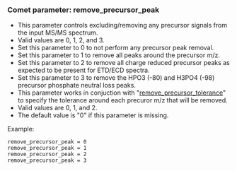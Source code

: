 ### Comet parameter: remove_precursor_peak

- This parameter controls excluding/removing any precursor signals
from the input MS/MS spectrum.
- Valid values are 0, 1, 2, and 3.
- Set this parameter to 0 to not perform any precursor peak removal.
- Set this parameter to 1 to remove all peaks around the precursor m/z.
- Set this parameter to 2 to remove all charge reduced precursor peaks
as expected to be present for ETD/ECD spectra.
- Set this parameter to 3 to remove the HPO3 (-80) and H3PO4 (-98)
precursor phosphate neutral loss peaks.
- This parameter works in conjuction with
"[remove_precursor_tolerance](remove_precursor_tolerance.html)"
to specify the tolerance around each precuror m/z that will be removed.
- Valid values are 0, 1, and 2.
- The default value is "0" if this parameter is missing.

Example:
```
remove_precursor_peak = 0
remove_precursor_peak = 1
remove_precursor_peak = 2
remove_precursor_peak = 3
```
